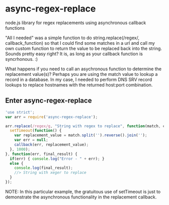 # async-regex-replace
node.js library for regex replacements using asynchronous callback functions

"All I needed" was a simple function to do string.replace(/regex/, callback_function) so that I could find some matches in a url
and call my own custom function to return the value to be replaced back into the string. Sounds pretty easy right? It is,
as long as your callback function is syncrhonous. :)

What happens if you need to call an asychronous function to determine the replacement value(s)? Perhaps you are using the
match value to lookup a record in a database. In my case, I needed to perform DNS SRV record lookups to replace hostnames
with the returned host:port combination.

## Enter async-regex-replace

<!--@example('./example.js')-->
``` js
'use strict';
var arr = require('async-regex-replace');

arr.replace(/regex/g, "String with regex to replace", function(match, callback) {
  setTimeout(function() {
    var replacement_value = match.split('').reverse().join('');
    var err = null;
    callback(err, replacement_value);
  }, 1000);
}, function(err, final_result) {
  if(err) { console.log("Error - " + err); }
  else {
    console.log(final_result);
    //> String with xeger to replace
  }
});
```
<!--/@-->

NOTE: In this particular example, the gratuitous use of setTimeout is just to demonstrate the asynchronous functionality in the replacement callback.
